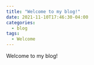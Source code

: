 ```yaml
---
title: "Welcome to my blog!"
date: 2021-11-10T17:46:30-04:00
categories:
  - blog
tags:
  - Welcome
---
```


Welcome to my blog!

